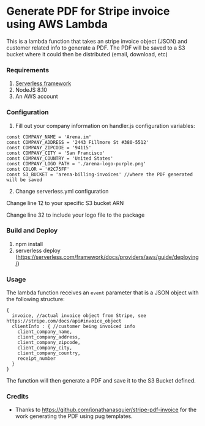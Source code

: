 Generate PDF for Stripe invoice using AWS Lambda
================================================

This is a lambda function that takes an stripe invoice object (JSON) and customer related info to generate a PDF. The PDF will be saved to a S3 bucket where it could then be distributed (email, download, etc)

### Requirements

1. [Serverless framework](https://www.serverless.com)
2. NodeJS 8.10
3. An AWS account

### Configuration

1. Fill out your company information on handler.js configuration variables:

```
const COMPANY_NAME = 'Arena.im'
const COMPANY_ADDRESS = '2443 Fillmore St #380-5512'
const COMPANY_ZIPCODE = '94115'
const COMPANY_CITY = 'San Francisco'
const COMPANY_COUNTRY = 'United States'
const COMPANY_LOGO_PATH = './arena-logo-purple.png'
const COLOR = '#2C75FF'
const S3_BUCKET = 'arena-billing-invoices' //where the PDF generated will be saved
```

2. Change serverless.yml configuration

Change line 12 to your specific S3 bucket ARN

Change line 32 to include your logo file to the package

### Build and Deploy

1. npm install
2. serverless deploy (https://serverless.com/framework/docs/providers/aws/guide/deploying/)

### Usage

The lambda function receives an `event` parameter that is a JSON object with the following structure:

```
{
  invoice, //actual invoice object from Stripe, see https://stripe.com/docs/api#invoice_object
  clientInfo : { //customer being invoiced info
    client_company_name, 
    client_company_address, 
    client_company_zipcode, 
    client_company_city, 
    client_company_country, 
    receipt_number
  }
}
```

The function will then generate a PDF and save it to the S3 Bucket defined.

### Credits

- Thanks to https://github.com/jonathanasquier/stripe-pdf-invoice for the work generating the PDF using pug templates.
